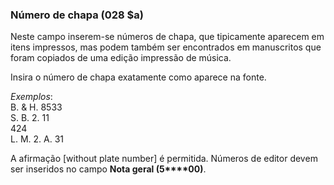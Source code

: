 ### Número de chapa (028 $a)

Neste campo inserem-se números de chapa, que tipicamente aparecem em itens impressos, mas podem também ser encontrados em manuscritos que foram copiados de uma edição impressão de música.

Insira o número de chapa exatamente como aparece na fonte.

_Exemplos_:  
B. & H. 8533  
S. B. 2. 11  
424  
L. M. 2. A. 31

A afirmação [without plate number] é permitida. Números de editor devem ser inseridos no campo **Nota geral (5****00)**.